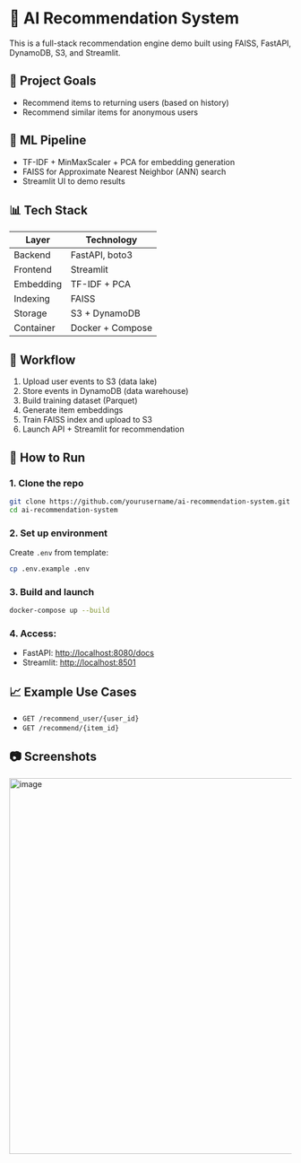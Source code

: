 # 🤖 AI Recommendation System

This is a full-stack recommendation engine demo built using FAISS, FastAPI, DynamoDB, S3, and Streamlit.

## 🎯 Project Goals
- Recommend items to returning users (based on history)
- Recommend similar items for anonymous users

## 🧠 ML Pipeline
- TF-IDF + MinMaxScaler + PCA for embedding generation
- FAISS for Approximate Nearest Neighbor (ANN) search
- Streamlit UI to demo results

## 📊 Tech Stack
| Layer        | Technology         |
|--------------|--------------------|
| Backend      | FastAPI, boto3     |
| Frontend     | Streamlit          |
| Embedding    | TF-IDF + PCA       |
| Indexing     | FAISS              |
| Storage      | S3 + DynamoDB      |
| Container    | Docker + Compose   |

## 🔄 Workflow
1. Upload user events to S3 (data lake)
2. Store events in DynamoDB (data warehouse)
3. Build training dataset (Parquet)
4. Generate item embeddings
5. Train FAISS index and upload to S3
6. Launch API + Streamlit for recommendation

## 🧪 How to Run
### 1. Clone the repo
```bash
git clone https://github.com/yourusername/ai-recommendation-system.git
cd ai-recommendation-system
````

### 2. Set up environment

Create `.env` from template:

```bash
cp .env.example .env
```

### 3. Build and launch

```bash
docker-compose up --build
```

### 4. Access:

* FastAPI: [http://localhost:8080/docs](http://localhost:8080/docs)
* Streamlit: [http://localhost:8501](http://localhost:8501)

## 📈 Example Use Cases

* `GET /recommend_user/{user_id}`
* `GET /recommend/{item_id}`

## 📷 Screenshots

<img width="807" height="670" alt="image" src="https://github.com/user-attachments/assets/1289e798-8337-4b9f-b6b2-183c4f0e5057" />


